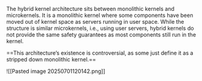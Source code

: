 The hybrid kernel architecture sits between monolithic kernels and microkernels.
It is a monolithic kernel where some components have been moved out of kernel space as
servers running in user space.
While the structure is similar microkernels, i.e., using user servers, hybrid kernels do not
provide the same safety guarantees as most components still run in the kernel.

==This architecture’s existence is controversial, as some just define it as a stripped down monolithic kernel.==

![[Pasted image 20250701120142.png]]